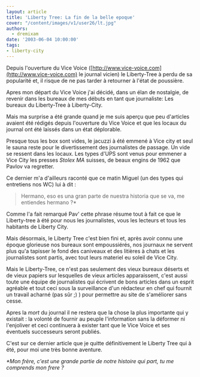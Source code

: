 ```yaml
---
layout: article
title: 'Liberty Tree: La fin de la belle epoque'
cover: "/content/images/v1/user26/lt.jpg"
authors:
  - dremixam
date: '2003-06-04 10:00:00'
tags:
- liberty-city
---
```


Depuis l'ouverture du Vice Voice ([http://www.vice-voice.com](http://www.vice-voice.com) le journal vicien) le Liberty-Tree à perdu de sa popularité et, il risque de ne pas tarder à retourner à l'état de poussière.

Apres mon départ du Vice Voice j'ai décidé, dans un élan de nostalgie, de revenir dans les bureaux de mes débuts en tant que journaliste: Les bureaux du Liberty-Tree à Liberty-City.

Mais ma surprise a été grande quand je me suis aperçu que peu d'articles avaient été rédigés depuis l'ouverture du Vice Voice et que les locaux du journal ont été laissés dans un état déplorable.

Presque tous les box sont vides, le jacuzzi à été emmené à Vice city et seul le sauna reste pour le divertissement des journalistes de passage. Un vide se ressent dans les locaux. Les types d'UPS sont venus pour emmener a Vice City les presses _Stolex MA_ suisses, de beaux engins de 1962 que Pavlov va regretter.

Ce dernier m'a d'ailleurs raconté que ce matin Miguel (un des types qui entretiens nos WC) lui à dit :

> Hermano, eso es una gran parte de nuestra historia que se va, me entiendes hermano ?\*

Comme l'a fait remarqué Pav' cette phrase résume tout à fait ce que le Liberty-tree à été pour nous les journalistes, vous les lecteurs et tous les habitants de Liberty City.

Mais désormais, le Liberty Tree c'est bien fini et, après avoir connu une époque glorieuse nos bureaux sont empoussiérés, nos journaux ne servent plus qu'a tapisser le fond des caniveaux et des litières à chats et les journalistes sont partis, avec tout leurs materiel eu soleil de Vice City.

Mais le Liberty-Tree, ce n'est pas seulement des vieux bureaux déserts et de vieux papiers sur lesquelles de vieux articles apparaissent, c'est aussi toute une équipe de journalistes qui écrivent de bons articles dans un esprit agréable et tout ceci sous la surveillance d'un rédacteur en chef qui fournit un travail acharné (pas sûr ;) ) pour permettre au site de s'améliorer sans cesse.

Apres la _mort_ du journal il ne restera que la chose la plus importante qui y existait : la volonté de fournir au peuple l'information sans la déformer ni l'enjoliver et ceci continuera à exister tant que le Vice Voice et ses éventuels successeurs seront publiés.

C'est sur ce dernier article que je quitte définitivement le Liberty Tree qui à été, pour moi une très bonne aventure.

_\*Mon frère, c'est une grande partie de notre histoire qui part, tu me comprends mon frere ?_